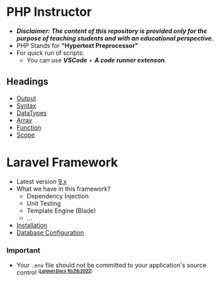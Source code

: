 # PHP Instructor
- ***Disclaimer: The content of this repository is provided only for the purpose of teaching students and with an educational perspective.***
- PHP Stands for **"Hypertext Preprocessor"**
- For quick run of scripts:
    - You can use ***VSCode*** + ***A code runner extenson***.

## Headings
- [Output](php/concepts/output/README.md)
- [Syntax](php/syntax/README.md)
- [DataTypes](php/concepts/datatypes/README.md)
- [Array](php/concepts/array/README.md)
- [Function](php/concepts/function/README.md)
- [Scope](php/concepts/scope/README.md)

# Laravel Framework
- Latest version [9.x](https://laravel.com/docs/9.x)
- What we have in this framework?
    - Dependency Injection
    - Unit Testing
    - Template Engine (Blade)
    - ...
- [Installation](laravel/install/README.md)
- [Database Configuration](laravel/database/README.md)

### Important
- Your `.env` file should not be committed to your application's source control <small><sup>[***[Laravel Docs 10/29/2022](https://laravel.com/docs/9.x)***]<sup></small>